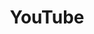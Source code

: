 ---
layout: external
icon: fas fa-video
title: YouTube
external_url: https://www.youtube.com/chrislovejoy
order: 8
---